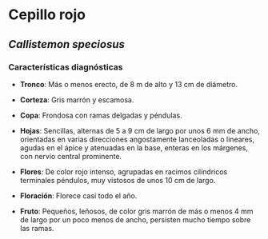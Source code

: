 # Cepillo rojo
## *_Callistemon speciosus_*
### Características diagnósticas

* **Tronco**: Más o menos erecto, de 8 m de alto y 13 cm de diámetro.

* **Corteza**: Gris marrón y escamosa.

* **Copa**: Frondosa con ramas delgadas y péndulas.

* **Hojas**: Sencillas, alternas de 5 a 9 cm de largo por unos 6 mm de ancho, orientadas en varias direcciones angostamente lanceoladas o lineares, agudas en el ápice y atenuadas en la base, enteras en los márgenes, con nervio central prominente.

* **Flores**: De color rojo intenso, agrupadas en racimos cilíndricos terminales péndulos, muy vistosos de unos 10 cm de largo.

* **Floración**: Florece casi todo el año.

* **Fruto**: Pequeños, leñosos, de color gris marrón de más o menos 4 mm de largo por un poco menos de ancho, persisten mucho tiempo sobre las ramas.